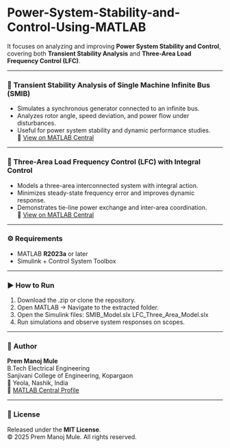 # Power-System-Stability-and-Control-Using-MATLAB
It focuses on analyzing and improving **Power System Stability and Control**, covering both **Transient Stability Analysis** and **Three-Area Load Frequency Control (LFC)**.

---

### 🔹 Transient Stability Analysis of Single Machine Infinite Bus (SMIB)
- Simulates a synchronous generator connected to an infinite bus.  
- Analyzes rotor angle, speed deviation, and power flow under disturbances.  
- Useful for power system stability and dynamic performance studies.  
📎 [View on MATLAB Central](https://in.mathworks.com/matlabcentral/fileexchange/180609-transient-stability-analysis-of-single-machine-infinite-bus)

---

### 🔹 Three-Area Load Frequency Control (LFC) with Integral Control
- Models a three-area interconnected system with integral action.  
- Minimizes steady-state frequency error and improves dynamic response.  
- Demonstrates tie-line power exchange and inter-area coordination.  
📎 [View on MATLAB Central](https://in.mathworks.com/matlabcentral/fileexchange/180870-three-area-lfc-model-with-integral-control-in-simulink)

---

### ⚙️ Requirements
- MATLAB **R2023a** or later  
- Simulink + Control System Toolbox  

---

### ▶️ How to Run
1. Download the .zip or clone the repository.
2. Open MATLAB → Navigate to the extracted folder.
3. Open the Simulink files:
    SMIB_Model.slx
    LFC_Three_Area_Model.slx
4. Run simulations and observe system responses on scopes.

---

### 👤 **Author**
**Prem Manoj Mule**  
B.Tech Electrical Engineering  
Sanjivani College of Engineering, Kopargaon  
📍 Yeola, Nashik, India  
🔗 [MATLAB Central Profile](https://in.mathworks.com/matlabcentral/profile/authors/38040945-prem-manoj-mule)  

---

### 🪪 **License**
Released under the **MIT License**.  
© 2025 Prem Manoj Mule. All rights reserved.


